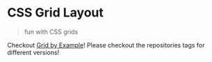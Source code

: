 # CSS Grid Layout

> fun with CSS grids

Checkout [Grid by Example](http://gridbyexample.com/)!
Please checkout the repositories tags for different versions!